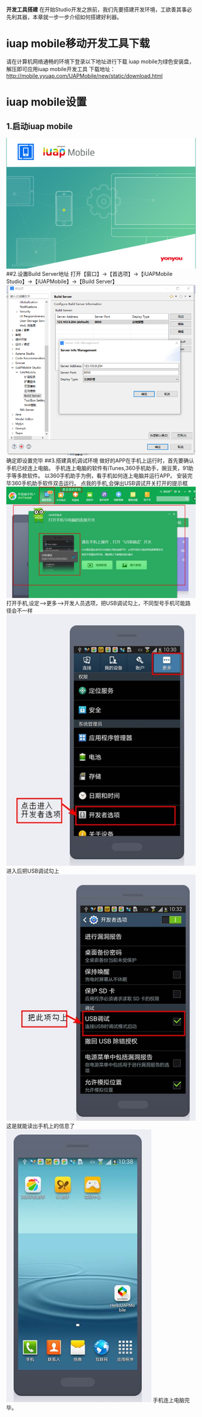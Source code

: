 



**开发工具搭建**
在开始Studio开发之旅前，我们先要搭建开发环境，工欲善其事必先利其器，本章就一步一步介绍如何搭建好利器。
# iuap mobile移动开发工具下载
请在计算机网络通畅的环境下登录以下地址进行下载
iuap mobile为绿色安装盘，解压即可应用iuap mobile开发工具
下载地址：http://mobile.yyuap.com/UAPMobile/new/static/download.html
# iuap mobile设置
## 1.启动iuap mobile
![](/portal/upload/doc/20161025/20161025180149085.png)
##2.设置Build Server地址
打开【窗口】->【首选项】->【iUAPMobile Studio】->【iUAPMobile】->【Build Server】
![](/portal/upload/doc/20161025/20161025180827085.png)
确定即设置完毕
##3.搭建真机调试环境
做好的APP在手机上运行时，首先要确认手机已经连上电脑。
手机连上电脑的软件有iTunes,360手机助手，豌豆荚，91助手等多款软件。
以360手机助手为例，看手机如何连上电脑并运行APP。
安装完毕360手机助手软件双击运行。
  点我的手机,会弹出USB调试开关打开的提示框
![](/portal/upload/doc/20161025/20161025181013476.jpg)
打开手机,设定-->更多-->开发人员选项，把USB调试勾上，不同型号手机可能路径会不一样
![](/portal/upload/doc/20161025/20161025181052491.jpg)
进入后把USB调试勾上
![](/portal/upload/doc/20161025/20161025181117398.jpg)
这是就能读出手机上的信息了
![](/portal/upload/doc/20161025/20161025181146366.jpg)
手机连上电脑完毕。
